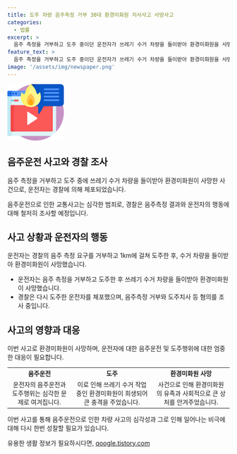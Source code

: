 ```yaml
---
title: 도주 차량 음주측정 거부 30대 환경미화원 치사사고 사망사고
categories:
  - 법률
excerpt: >
  음주 측정을 거부하고 도주 중이던 운전자가 쓰레기 수거 차량을 들이받아 환경미화원을 사망하게 했다. 충남 천안에서 발생한 이 사건은 경찰에 의해 조사 중이며, 운전자는 음주측정 거부와 도주치사 등의 혐의를 받고 있다. 사고 이후 도주를 시도한 운전자가 다시 체포됐으며, 경찰은 추가적인 조사를 진행할 예정이라고 밝혔다. 사람들의 이목을 끌기 위해 끼친 피해와 운전자의 도주 행동에 대한 상세 정보를 포함시켜 클릭을 유도하고자 노력했습니다.
feature_text: >
  음주 측정을 거부하고 도주 중이던 운전자가 쓰레기 수거 차량을 들이받아 환경미화원을 사망하게 했다. 충남 천안에서 발생한 이 사건은 경찰에 의해 조사 중이며, 운전자는 음주측정 거부와 도주치사 등의 혐의를 받고 있다. 사고 이후 도주를 시도한 운전자가 다시 체포됐으며, 경찰은 추가적인 조사를 진행할 예정이라고 밝혔다. 사람들의 이목을 끌기 위해 끼친 피해와 운전자의 도주 행동에 대한 상세 정보를 포함시켜 클릭을 유도하고자 노력했습니다.
image: '/assets/img/newspaper.png'
---
```


<p><img src="/assets/img/news.png" alt="rentncar 속보" /></p>

<h2 data-ke-size="size26">음주운전 사고와 경찰 조사</h2>

<p>음주 측정을 거부하고 도주 중에 쓰레기 수거 차량을 들이받아 환경미화원이 사망한 사건으로, 운전자는 경찰에 의해 체포되었습니다.</p>

<p data-ke-size="size16">
음주운전으로 인한 교통사고는 심각한 범죄로, 경찰은 음주측정 결과와 운전자의 행동에 대해 철저히 조사할 예정입니다.
</p>

<h2 data-ke-size="size26">사고 상황과 운전자의 행동</h2>

<p>운전자는 경찰의 음주 측정 요구를 거부하고 1km에 걸쳐 도주한 후, 수거 차량을 들이받아 환경미화원이 사망했습니다.</p>

<ul>
    <li>운전자는 음주 측정을 거부하고 도주한 후 쓰레기 수거 차량을 들이받아 환경미화원이 사망했습니다.</li> 
    <li>경찰은 다시 도주한 운전자를 체포했으며, 음주측정 거부와 도주치사 등 혐의를 조사 중입니다.</li>
</ul>

<h2 data-ke-size="size26">사고의 영향과 대응</h2>

<p>이번 사고로 환경미화원이 사망하며, 운전자에 대한 음주운전 및 도주행위에 대한 엄중한 대응이 필요합니다.</p>

<table>
    <tr>
        <td style="text-align: center; height: 17px;"><b>음주운전</b></td>
        <td style="text-align: center; height: 17px;"><b>도주</b></td>
        <td style="text-align: center; height: 17px;"><b>환경미화원 사망</b></td>
    </tr>
    <tr>
        <td style="text-align: center; height: 17px;">운전자의 음주운전과 도주행위는 심각한 문제로 여겨집니다.</td>
        <td style="text-align: center; height: 17px;">이로 인해 쓰레기 수거 작업 중인 환경미화원이 희생되어 큰 충격을 주었습니다.</td>
        <td style="text-align: center; height: 17px;">사건으로 인해 환경미화원의 유족과 사회적으로 큰 상처를 안겨주었습니다.</td>
    </tr>
</table>

<p>이번 사고를 통해 음주운전으로 인한 차량 사고의 심각성과 그로 인해 일어나는 비극에 대해 다시 한번 성찰할 필요가 있습니다.</p>
유용한 생활 정보가 필요하시다면, <a href="https://qoogle.tistory.com" rel="dofollow">qoogle.tistory.com</a>


